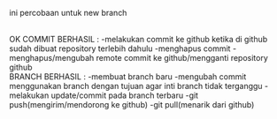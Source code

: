 ini percobaan untuk new branch 


<br/>
OK
COMMIT BERHASIL :
-melakukan commit ke github ketika di github sudah dibuat repository terlebih dahulu
-menghapus commit
-menghapus/mengubah remote commit ke github/mengganti repository github
<br/>
BRANCH BERHASIL :
-membuat branch baru
-mengubah commit menggunakan branch dengan tujuan agar inti branch tidak terganggu
-melakukan update/commit pada branch terbaru
-git push(mengirim/mendorong ke github)
-git pull(menarik dari github)